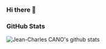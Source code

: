 ### Hi there 👋

<!--
**jeancharlescano/jeancharlescano** is a ✨ _special_ ✨ repository because its `README.md` (this file) appears on your GitHub profile.

Here are some ideas to get you started:

- 🔭 I’m currently working on FIORI app
- 🌱 I’m currently learning vuejs, nodejs
- 👯 I’m looking to collaborate with my friends
- ⚡ Fun fact: I'm not a developper
-->

### GitHub Stats

![Jean-Charles CANO's github stats](https://github-readme-stats.vercel.app/api?username=jeancharlescano&count_private=true&theme=tokyonight)

